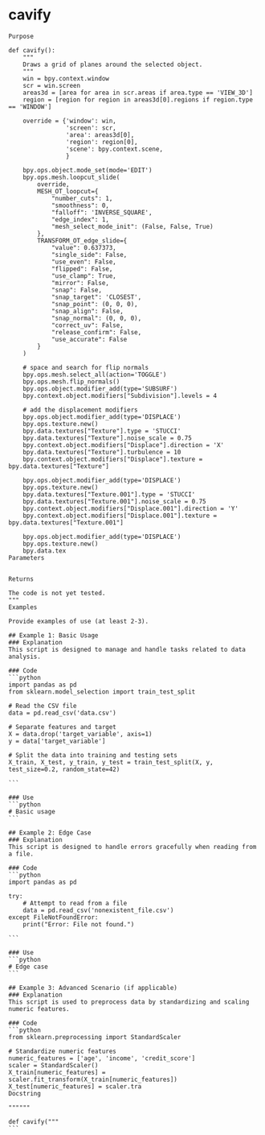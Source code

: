 # cavify

    Purpose

    def cavify():
        """
        Draws a grid of planes around the selected object.
        """
        win = bpy.context.window
        scr = win.screen
        areas3d = [area for area in scr.areas if area.type == 'VIEW_3D']
        region = [region for region in areas3d[0].regions if region.type == 'WINDOW']

        override = {'window': win,
                    'screen': scr,
                    'area': areas3d[0],
                    'region': region[0],
                    'scene': bpy.context.scene,
                    }

        bpy.ops.object.mode_set(mode='EDIT')
        bpy.ops.mesh.loopcut_slide(
            override,
            MESH_OT_loopcut={
                "number_cuts": 1,
                "smoothness": 0,
                "falloff": 'INVERSE_SQUARE',
                "edge_index": 1,
                "mesh_select_mode_init": (False, False, True)
            },
            TRANSFORM_OT_edge_slide={
                "value": 0.637373,
                "single_side": False,
                "use_even": False,
                "flipped": False,
                "use_clamp": True,
                "mirror": False,
                "snap": False,
                "snap_target": 'CLOSEST',
                "snap_point": (0, 0, 0),
                "snap_align": False,
                "snap_normal": (0, 0, 0),
                "correct_uv": False,
                "release_confirm": False,
                "use_accurate": False
            }
        )

        # space and search for flip normals
        bpy.ops.mesh.select_all(action='TOGGLE')
        bpy.ops.mesh.flip_normals()
        bpy.ops.object.modifier_add(type='SUBSURF')
        bpy.context.object.modifiers["Subdivision"].levels = 4

        # add the displacement modifiers
        bpy.ops.object.modifier_add(type='DISPLACE')
        bpy.ops.texture.new()
        bpy.data.textures["Texture"].type = 'STUCCI'
        bpy.data.textures["Texture"].noise_scale = 0.75
        bpy.context.object.modifiers["Displace"].direction = 'X'
        bpy.data.textures["Texture"].turbulence = 10
        bpy.context.object.modifiers["Displace"].texture = bpy.data.textures["Texture"]

        bpy.ops.object.modifier_add(type='DISPLACE')
        bpy.ops.texture.new()
        bpy.data.textures["Texture.001"].type = 'STUCCI'
        bpy.data.textures["Texture.001"].noise_scale = 0.75
        bpy.context.object.modifiers["Displace.001"].direction = 'Y'
        bpy.context.object.modifiers["Displace.001"].texture = bpy.data.textures["Texture.001"]

        bpy.ops.object.modifier_add(type='DISPLACE')
        bpy.ops.texture.new()
        bpy.data.tex
    Parameters

    
    Returns

    The code is not yet tested.
    """
    Examples

    Provide examples of use (at least 2-3).

    ## Example 1: Basic Usage
    ### Explanation
    This script is designed to manage and handle tasks related to data analysis.

    ### Code
    ```python
    import pandas as pd
    from sklearn.model_selection import train_test_split

    # Read the CSV file
    data = pd.read_csv('data.csv')

    # Separate features and target
    X = data.drop('target_variable', axis=1)
    y = data['target_variable']

    # Split the data into training and testing sets
    X_train, X_test, y_train, y_test = train_test_split(X, y, test_size=0.2, random_state=42)

    ```

    ### Use
    ```python
    # Basic usage
    ```

    ## Example 2: Edge Case
    ### Explanation
    This script is designed to handle errors gracefully when reading from a file.

    ### Code
    ```python
    import pandas as pd

    try:
        # Attempt to read from a file
        data = pd.read_csv('nonexistent_file.csv')
    except FileNotFoundError:
        print("Error: File not found.")

    ```

    ### Use
    ```python
    # Edge case
    ```

    ## Example 3: Advanced Scenario (if applicable)
    ### Explanation
    This script is used to preprocess data by standardizing and scaling numeric features.

    ### Code
    ```python
    from sklearn.preprocessing import StandardScaler

    # Standardize numeric features
    numeric_features = ['age', 'income', 'credit_score']
    scaler = StandardScaler()
    X_train[numeric_features] = scaler.fit_transform(X_train[numeric_features])
    X_test[numeric_features] = scaler.tra
    Docstring

    """"""

    def cavify("""
    ```
